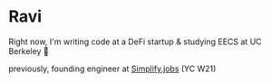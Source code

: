 # Ravi

Right now, I'm writing code at a DeFi startup & studying EECS at UC Berkeley 🐻

previously, founding engineer at [Simplify.jobs](https://simplify.jobs/) (YC W21)

<!-- --- -->

<!-- **Technologies**:

<details>
  <summary><b>Backend</b></summary>
  
  Language of choice: Python
  
  **Python**: SQLAlchemy, Alembic, Pydantic, FastAPI, Flask, Uvicorn, asyncio, Pytest, Factory Boy
    
  **Databases / Frameworks**: SQL, SQLite, Postgres, PostGIS, Firebase
  
  **APIs**: REST, GraphQL

</details>


<details>
  <summary><b>Frontend</b></summary>
  
  Language of choice: JavaScript

  **Web**: React, NextJS, Node, Vue, Ruby on Rails, Jekyll, Liquid, HTML5
  
  **Mobile**: Flutter, React Native, Swift
    
  **Style**: CSS, Sass, Tailwind, Bulma

</details>


<details>
  <summary><b>Cloud / Server</b></summary>
  
  UNIX, Bash scripting
  
  Docker, Kubernetes
  
  Google Cloud, AWS
  
</details>
 -->

<!-- ![visitors](https://visitor-badge.laobi.icu/badge?page_id=raviriley.profile) -->

<!-- The days with hundreds of commits are because of an auto-backup repo part of the CS course I took in spring 2021. -->


